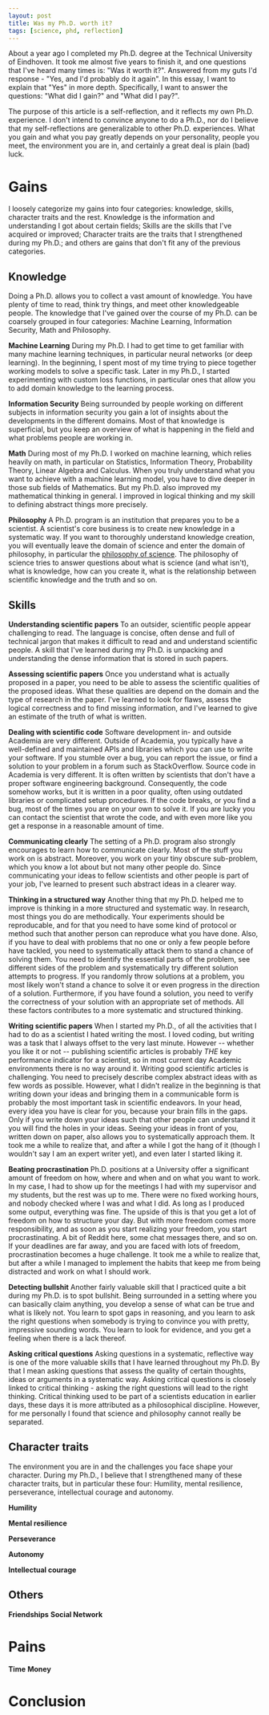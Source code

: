 ```yaml
---
layout: post
title: Was my Ph.D. worth it?
tags: [science, phd, reflection]
---
```

About a year ago I completed my Ph.D. degree at the Technical University of Eindhoven. It took me almost five years to finish it, and one questions that I've heard many times is: "Was it worth it?". Answered from my guts I'd response - "Yes, and I'd probably do it again". In this essay, I want to explain that "Yes" in more depth. Specifically, I want to answer the questions: "What did I gain?" and "What did I pay?".

The purpose of this article is a self-reflection, and it reflects my own Ph.D. experience. I don't intend to convince anyone to do a Ph.D., nor do I believe that my self-reflections are generalizable to other Ph.D. experiences. What you gain and what you pay greatly depends on your personality, people you meet, the environment you are in, and certainly a great deal is plain (bad) luck.

# Gains
I loosely categorize my gains into four categories: knowledge, skills, character traits and the rest. Knowledge is the information and understanding I got about certain fields; Skills are the skills that I've acquired or improved; Character traits are the traits that I strengthened during my Ph.D.; and others are gains that don't fit any of the previous categories.

## Knowledge
Doing a Ph.D. allows you to collect a vast amount of knowledge. You have plenty of time to read, think try things, and meet other knowledgeable people. The knowledge that I've gained over the course of my Ph.D. can be coarsely grouped in four categories: Machine Learning, Information Security, Math and Philosophy.

**Machine Learning** During my Ph.D. I had to get time to get familiar with many machine learning techniques, in particular neural networks (or deep learning). In the beginning, I spent most of my time trying to piece together working models to solve a specific task. Later in my Ph.D., I started experimenting with custom loss functions, in particular ones that allow you to add domain knowledge to the learning process.  

**Information Security** Being surrounded by people working on different subjects in information security you gain a lot of insights about the developments in the different domains. Most of that knowledge is superficial, but you keep an overview of what is happening in the field and what problems people are working in.

**Math** During most of my Ph.D. I worked on machine learning, which relies heavily on math, in particular on Statistics, Information Theory, Probability Theory, Linear Algebra and Calculus. When you truly understand what you want to achieve with a machine learning model, you have to dive deeper in those sub fields of Mathematics. But my Ph.D. also improved my mathematical thinking in general. I improved in logical thinking and my skill to defining abstract things more precisely.

**Philosophy** A Ph.D. program is an institution that prepares you to be a scientist. A scientist's core business is to create new knowledge in a systematic way. If you want to thoroughly understand knowledge creation, you will eventually leave the domain of science and enter the domain of philosophy, in particular the [philosophy of science](https://en.wikipedia.org/wiki/Philosophy_of_science). The philosophy of science tries to answer questions about what is science (and what isn't), what is knowledge, how can you create it, what is the relationship between scientific knowledge and the truth and so on.

## Skills

**Understanding scientific papers** To an outsider, scientific people appear challenging to read. The language is concise, often dense and full of technical jargon that makes it difficult to read and and understand scientific people. A skill that I've learned during my Ph.D. is unpacking and understanding the dense information that is stored in such papers.

**Assessing scientific papers** Once you understand what is actually proposed in a paper, you need to be able to assess the scientific qualities of the proposed ideas. What these qualities are depend on the domain and the type of research in the paper. I've learned to look for flaws, assess the logical correctness and to find missing information, and I've learned to give an estimate of the truth of what is written.

**Dealing with scientific code** Software development in- and outside Academia are very different. Outside of Academia, you typically have a well-defined and maintained APIs and libraries which you can use to write your software. If you stumble over a bug, you can report the issue, or find a solution to your  problem in a forum such as StackOverflow. Source code in Academia is very different. It is often written by scientists that don't have a proper software engineering background. Consequently, the code somehow works, but it is written in a poor quality, often using outdated libraries or complicated setup procedures. If the code breaks, or you find a bug, most of the times you are on your own to solve it. If you are lucky you can contact the scientist that wrote the code, and with even more like you get a response in a reasonable amount of time.  

**Communicating clearly** The setting of a Ph.D. program also strongly encourages to learn how to communicate clearly. Most of the stuff you work on is abstract. Moreover, you work on your tiny obscure sub-problem, which you know a lot about but not many other people do. Since communicating your ideas to fellow scientists and other people is part of your job, I've learned to present such abstract ideas in a clearer way.

**Thinking in a structured way** Another thing that my Ph.D. helped me to improve is thinking in a more structured and systematic way. In research, most things you do are methodically. Your experiments should be reproducable, and for that you need to have some kind of protocol or method such that another person can reproduce what you have done. Also, if you have to deal with problems that no one or only a few people before have tackled, you need to systematically attack them to stand a chance of solving them. You need to identify the essential parts of the problem, see different sides of the problem and systematically try different solution attempts to progress. If you randomly throw solutions at a problem, you most likely won't stand a chance to solve it or even progress in the direction of a solution. Furthermore, if you have found a solution, you need to verify the correctness of your solution with an appropriate set of methods. All these factors contributes to a more systematic and structured thinking.  

**Writing scientific papers** When I started my Ph.D., of all the activities that I had to do as a scientist I hated writing the most. I loved coding, but writing was a task that I always offset to the very last minute. However -- whether you like it or not -- publishing scientific articles is probably *THE* key performance indicator for a scientist, so in most current day Academic environments there is no way around it. Writing good scientific articles is challenging. You need to precisely describe complex abstract ideas with as few words as possible. However, what I didn't realize in the beginning is that writing down your ideas and bringing them in a communicable form is probably the most important task in scientific endeavors. In your head, every idea you have is clear for you, because your brain fills in the gaps. Only if you  write down your ideas such that other people can understand it you will find the holes in your ideas. Seeing your ideas in front of you, written down on paper, also allows you to systematically approach them. It took me a while to realize that, and after a while I got the hang of it (though I wouldn't say I am an expert writer yet), and even later I started liking it.

**Beating procrastination** Ph.D. positions at a University offer a significant amount of freedom on how, where and when and on what you want to work. In my case, I had to show up for the meetings I had with my supervisor and my students, but the rest was up to me. There were no fixed working hours, and nobody checked where I was and what I did. As long as I produced some output, everything was fine. The upside of this is that you get a lot of freedom on how to structure your day. But with more freedom comes more responsibility, and as soon as you start realizing your freedom, you start procrastinating. A bit of Reddit here, some chat messages there, and so on. If your deadlines are far away, and you are faced with lots of freedom, procrastination becomes a huge challenge. It took me a while to realize that, but after a while I managed to implement the habits that keep me from being distracted and work on what I should work.

**Detecting bullshit** Another fairly valuable skill that I practiced quite a bit during my Ph.D. is to spot bullshit. Being surrounded in a setting where you can basically claim anything, you develop a sense of what can be true and what is likely not. You learn to spot gaps in reasoning, and you learn to ask the right questions when somebody is trying to convince you with pretty, impressive sounding words. You learn to look for evidence, and you get a feeling when there is a lack thereof.  

**Asking critical questions** Asking questions in a systematic, reflective way is one of the more valuable skills that I have learned throughout my Ph.D. By that I mean asking questions that assess the quality of certain thoughts, ideas or arguments in a systematic way. Asking critical questions is closely linked to critical thinking - asking the right questions will lead to the right thinking. Critical thinking used to be part of a scientists education in earlier days, these days it is more attributed as a philosophical discipline. However, for  me personally I found that science and philosophy cannot really be separated.

## Character traits
The environment you are in and the challenges you face shape your character. During my Ph.D., I believe that I strengthened many of these character traits, but in particular these four: Humility, mental resilience, perseverance, intellectual courage and autonomy.

**Humility**

**Mental resilience**

**Perseverance**

**Autonomy**

**Intellectual courage**


## Others
**Friendships**
**Social Network**

# Pains

**Time**
**Money**

# Conclusion

